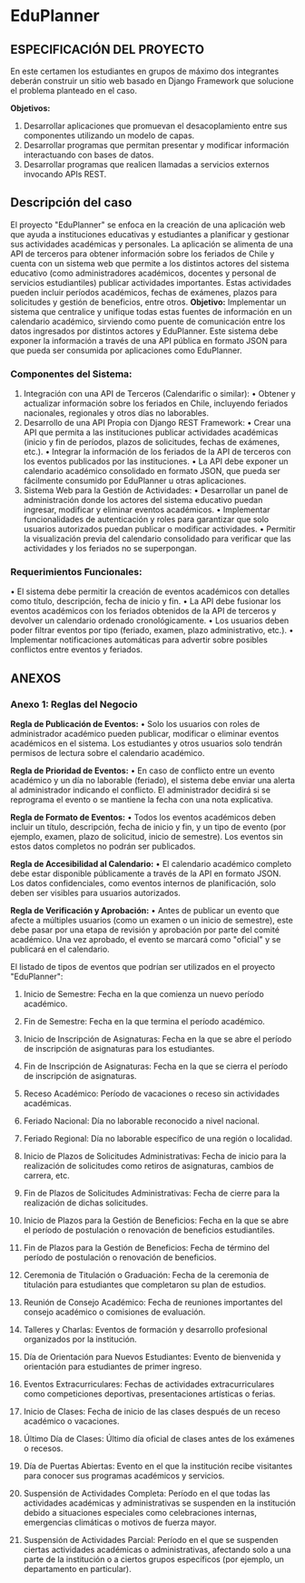 # EduPlanner

## ESPECIFICACIÓN DEL PROYECTO
En este certamen los estudiantes en grupos de máximo dos integrantes deberán construir un sitio web
basado en Django Framework que solucione el problema planteado en el caso.

**Objetivos:**
  1. Desarrollar aplicaciones que promuevan el desacoplamiento entre sus componentes utilizando un
  modelo de capas.
  2. Desarrollar programas que permitan presentar y modificar información interactuando con bases de
  datos.
  3. Desarrollar programas que realicen llamadas a servicios externos invocando APIs REST.

## Descripción del caso
El proyecto "EduPlanner" se enfoca en la creación de una aplicación web que ayuda a instituciones educativas
y estudiantes a planificar y gestionar sus actividades académicas y personales. La aplicación se alimenta de
una API de terceros para obtener información sobre los feriados de Chile y cuenta con un sistema web que
permite a los distintos actores del sistema educativo (como administradores académicos, docentes y
personal de servicios estudiantiles) publicar actividades importantes. Estas actividades pueden incluir
períodos académicos, fechas de exámenes, plazos para solicitudes y gestión de beneficios, entre otros.
**Objetivo:** Implementar un sistema que centralice y unifique todas estas fuentes de información en un
calendario académico, sirviendo como puente de comunicación entre los datos ingresados por distintos
actores y EduPlanner. Este sistema debe exponer la información a través de una API pública en formato JSON
para que pueda ser consumida por aplicaciones como EduPlanner.

### Componentes del Sistema:
  1. Integración con una API de Terceros (Calendarific o similar):
    • Obtener y actualizar información sobre los feriados en Chile, incluyendo feriados nacionales,
  regionales y otros días no laborables.
  2. Desarrollo de una API Propia con Django REST Framework:
    • Crear una API que permita a las instituciones publicar actividades académicas (inicio y fin de períodos,
  plazos de solicitudes, fechas de exámenes, etc.).
    • Integrar la información de los feriados de la API de terceros con los eventos publicados por las
  instituciones.
    • La API debe exponer un calendario académico consolidado en formato JSON, que pueda ser
  fácilmente consumido por EduPlanner u otras aplicaciones.
  3. Sistema Web para la Gestión de Actividades:
    • Desarrollar un panel de administración donde los actores del sistema educativo puedan ingresar,
  modificar y eliminar eventos académicos.
    • Implementar funcionalidades de autenticación y roles para garantizar que solo usuarios autorizados
  puedan publicar o modificar actividades.
    • Permitir la visualización previa del calendario consolidado para verificar que las actividades y los
  feriados no se superpongan.
### Requerimientos Funcionales:
  • El sistema debe permitir la creación de eventos académicos con detalles como título, descripción,
  fecha de inicio y fin.
  • La API debe fusionar los eventos académicos con los feriados obtenidos de la API de terceros y
  devolver un calendario ordenado cronológicamente.
  • Los usuarios deben poder filtrar eventos por tipo (feriado, examen, plazo administrativo, etc.).
  • Implementar notificaciones automáticas para advertir sobre posibles conflictos entre eventos y
  feriados.

## ANEXOS
### Anexo 1: Reglas del Negocio

**Regla de Publicación de Eventos:**
  • Solo los usuarios con roles de administrador académico pueden publicar, modificar o eliminar
  eventos académicos en el sistema. Los estudiantes y otros usuarios solo tendrán permisos de lectura
  sobre el calendario académico.
  
**Regla de Prioridad de Eventos:**
  • En caso de conflicto entre un evento académico y un día no laborable (feriado), el sistema debe
  enviar una alerta al administrador indicando el conflicto. El administrador decidirá si se reprograma
  el evento o se mantiene la fecha con una nota explicativa.
  
**Regla de Formato de Eventos:**
  • Todos los eventos académicos deben incluir un título, descripción, fecha de inicio y fin, y un tipo de
  evento (por ejemplo, examen, plazo de solicitud, inicio de semestre). Los eventos sin estos datos
  completos no podrán ser publicados.

**Regla de Accesibilidad al Calendario:**
  • El calendario académico completo debe estar disponible públicamente a través de la API en formato
  JSON. Los datos confidenciales, como eventos internos de planificación, solo deben ser visibles para
  usuarios autorizados.

**Regla de Verificación y Aprobación:**
  • Antes de publicar un evento que afecte a múltiples usuarios (como un examen o un inicio de
  semestre), este debe pasar por una etapa de revisión y aprobación por parte del comité académico.
  Una vez aprobado, el evento se marcará como "oficial" y se publicará en el calendario.

El listado de tipos de eventos que podrían ser utilizados en el proyecto "EduPlanner":

  1. Inicio de Semestre: Fecha en la que comienza un nuevo período académico.

  2. Fin de Semestre: Fecha en la que termina el período académico.
  
  3. Inicio de Inscripción de Asignaturas: Fecha en la que se abre el período de inscripción de asignaturas
  para los estudiantes.
  
  4. Fin de Inscripción de Asignaturas: Fecha en la que se cierra el período de inscripción de asignaturas.
  
  5. Receso Académico: Período de vacaciones o receso sin actividades académicas.
  
  6. Feriado Nacional: Día no laborable reconocido a nivel nacional.
  
  7. Feriado Regional: Día no laborable específico de una región o localidad.
  
  8. Inicio de Plazos de Solicitudes Administrativas: Fecha de inicio para la realización de solicitudes
  como retiros de asignaturas, cambios de carrera, etc.
  
  9. Fin de Plazos de Solicitudes Administrativas: Fecha de cierre para la realización de dichas solicitudes.
  
  10. Inicio de Plazos para la Gestión de Beneficios: Fecha en la que se abre el período de postulación o
  renovación de beneficios estudiantiles.
  
  11. Fin de Plazos para la Gestión de Beneficios: Fecha de término del período de postulación o
  renovación de beneficios.
  
  12. Ceremonia de Titulación o Graduación: Fecha de la ceremonia de titulación para estudiantes que
  completaron su plan de estudios.
  
  13. Reunión de Consejo Académico: Fecha de reuniones importantes del consejo académico o
  comisiones de evaluación.
  
  14. Talleres y Charlas: Eventos de formación y desarrollo profesional organizados por la institución.
  
  15. Día de Orientación para Nuevos Estudiantes: Evento de bienvenida y orientación para estudiantes
  de primer ingreso.
  
  16. Eventos Extracurriculares: Fechas de actividades extracurriculares como competiciones deportivas,
  presentaciones artísticas o ferias.
  
  17. Inicio de Clases: Fecha de inicio de las clases después de un receso académico o vacaciones.
  
  18. Último Día de Clases: Último día oficial de clases antes de los exámenes o recesos.
  
  19. Día de Puertas Abiertas: Evento en el que la institución recibe visitantes para conocer sus programas
  académicos y servicios.
  
  20. Suspensión de Actividades Completa: Período en el que todas las actividades académicas y
  administrativas se suspenden en la institución debido a situaciones especiales como celebraciones
  internas, emergencias climáticas o motivos de fuerza mayor.
  
  21. Suspensión de Actividades Parcial: Período en el que se suspenden ciertas actividades académicas
  o administrativas, afectando solo a una parte de la institución o a ciertos grupos específicos (por
  ejemplo, un departamento en particular).
